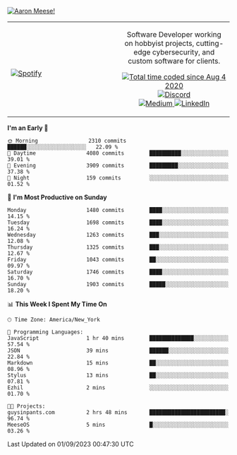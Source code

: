 [![Aaron Meese!](https://user-images.githubusercontent.com/17814535/88975338-a2aabf00-d27f-11ea-963f-8a19608716b4.png)](https://github.com/ajmeese7/readme-ascii "README ASCII")

<!-- Modified from project here: https://github.com/novatorem/novatorem -->
<table width="100%">
  <tr>
  <td width="50%">

&nbsp; <br> [![Spotify](https://ajmeese7.vercel.app/api/spotify)](https://open.spotify.com/user/ajmeese)

  </td>
  <td width="50%">
    <p align="center">
    Software Developer working on hobbyist projects, cutting-edge cybersecurity, and custom software for clients.
    </p>
    <p align="center">
      <a href="https://wakatime.com/@f726891d-3b02-46cd-9b60-e8c59f9e2b14">
        <img src="https://wakatime.com/badge/user/f726891d-3b02-46cd-9b60-e8c59f9e2b14.svg" alt="Total time coded since Aug 4 2020" title="WakaTime" />
      </a>
      <a href="http://link.aaronmeese.com/discord">
        <img src="https://img.shields.io/badge/discord-ajmeese7%234835-369?style=flat-square&logo=discord&logoColor=white&color=purple" alt="Discord" title="Discord">
      </a>
      <br />
      <a href="https://link.aaronmeese.com/medium">
        <img src="https://img.shields.io/badge/medium-ajmeese7-1DB954?style=flat-square&logo=medium&logoColor=white" alt="Medium" title="Medium">
      </a>
      <a href="https://link.aaronmeese.com/linkedin">
        <img src="https://img.shields.io/badge/linkedIn-aaronmeese-1DB954?style=flat-square&logo=linkedin&logoColor=white&color=blue" alt="LinkedIn" title="LinkedIn">
      </a>
    </p>
  </td>

</table>

[//]: <> (The `&nbsp;` is to have Aphelion take up more space)

<!--START_SECTION:waka-->
**I'm an Early 🐤** 

```text
🌞 Morning                2310 commits        ██████░░░░░░░░░░░░░░░░░░░   22.09 % 
🌆 Daytime                4080 commits        ██████████░░░░░░░░░░░░░░░   39.01 % 
🌃 Evening                3909 commits        █████████░░░░░░░░░░░░░░░░   37.38 % 
🌙 Night                  159 commits         ░░░░░░░░░░░░░░░░░░░░░░░░░   01.52 % 
```
📅 **I'm Most Productive on Sunday** 

```text
Monday                   1480 commits        ████░░░░░░░░░░░░░░░░░░░░░   14.15 % 
Tuesday                  1698 commits        ████░░░░░░░░░░░░░░░░░░░░░   16.24 % 
Wednesday                1263 commits        ███░░░░░░░░░░░░░░░░░░░░░░   12.08 % 
Thursday                 1325 commits        ███░░░░░░░░░░░░░░░░░░░░░░   12.67 % 
Friday                   1043 commits        ██░░░░░░░░░░░░░░░░░░░░░░░   09.97 % 
Saturday                 1746 commits        ████░░░░░░░░░░░░░░░░░░░░░   16.70 % 
Sunday                   1903 commits        █████░░░░░░░░░░░░░░░░░░░░   18.20 % 
```


📊 **This Week I Spent My Time On** 

```text
🕑︎ Time Zone: America/New_York

💬 Programming Languages: 
JavaScript               1 hr 40 mins        ██████████████░░░░░░░░░░░   57.54 % 
JSON                     39 mins             ██████░░░░░░░░░░░░░░░░░░░   22.84 % 
Markdown                 15 mins             ██░░░░░░░░░░░░░░░░░░░░░░░   08.96 % 
Stylus                   13 mins             ██░░░░░░░░░░░░░░░░░░░░░░░   07.81 % 
Ezhil                    2 mins              ░░░░░░░░░░░░░░░░░░░░░░░░░   01.70 % 

🐱‍💻 Projects: 
guysinpants.com          2 hrs 48 mins       ████████████████████████░   96.74 % 
MeeseOS                  5 mins              █░░░░░░░░░░░░░░░░░░░░░░░░   03.26 % 
```


 Last Updated on 01/09/2023 00:47:30 UTC
<!--END_SECTION:waka-->
